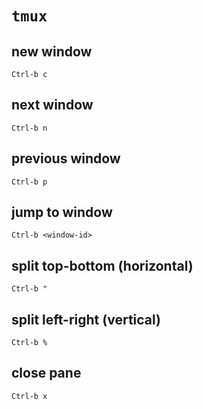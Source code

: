 # `tmux`

## new window

`Ctrl-b c`

## next window

`Ctrl-b n`

## previous window

`Ctrl-b p`

## jump to window

`Ctrl-b <window-id>`

## split top-bottom (horizontal)

`Ctrl-b "`

## split left-right (vertical)

`Ctrl-b %`

## close pane

`Ctrl-b x`